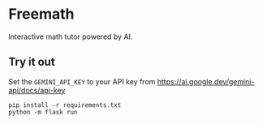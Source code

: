 # Freemath

Interactive math tutor powered by AI.

## Try it out

Set the `GEMINI_API_KEY` to your API key from https://ai.google.dev/gemini-api/docs/api-key

```
pip install -r requirements.txt
python -m flask run
```
